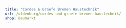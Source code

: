 ```yaml
---
title: "Cordes & Graefe Bremen Haustechnik"
url: /oldenburg/cordes-und-graefe-bremen-haustechnik/
shop: Baumarkt
---
```

